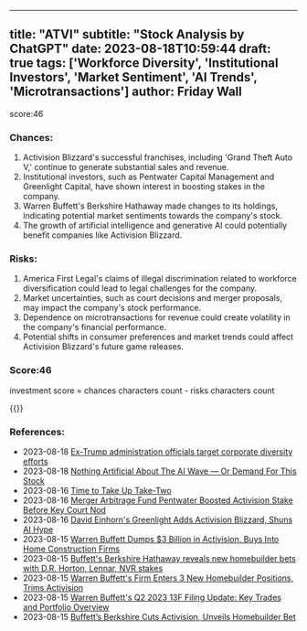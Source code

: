 
---
title: "ATVI"
subtitle: "Stock Analysis by ChatGPT"
date: 2023-08-18T10:59:44
draft: true
tags: ['Workforce Diversity', 'Institutional Investors', 'Market Sentiment', 'AI Trends', 'Microtransactions']
author: Friday Wall
---

score:46
### Chances:
1. Activision Blizzard's successful franchises, including 'Grand Theft Auto V,' continue to generate substantial sales and revenue.
2. Institutional investors, such as Pentwater Capital Management and Greenlight Capital, have shown interest in boosting stakes in the company.
3. Warren Buffett's Berkshire Hathaway made changes to its holdings, indicating potential market sentiments towards the company's stock.
4. The growth of artificial intelligence and generative AI could potentially benefit companies like Activision Blizzard.
### Risks:
1. America First Legal's claims of illegal discrimination related to workforce diversification could lead to legal challenges for the company.
2. Market uncertainties, such as court decisions and merger proposals, may impact the company's stock performance.
3. Dependence on microtransactions for revenue could create volatility in the company's financial performance.
4. Potential shifts in consumer preferences and market trends could affect Activision Blizzard's future game releases.
### Score:46
investment score = chances characters count - risks characters count

{{<tradingview symbol="NASDAQ:ATVI">}}
### References:
- 2023-08-18 [Ex-Trump administration officials target corporate diversity efforts](https://finance.yahoo.com/news/ex-trump-administration-officials-target-100000801.html?.tsrc=rss)
- 2023-08-18 [Nothing Artificial About The AI Wave — Or Demand For This Stock](https://finance.yahoo.com/m/9a9c92e8-a4fd-3e16-a0ae-38fd15cf8a29/nothing-artificial-about-the.html?.tsrc=rss)
- 2023-08-16 [Time to Take Up Take-Two](https://finance.yahoo.com/m/94ecbbd5-04b8-3b20-9a57-119d9405e48d/time-to-take-up-take-two.html?.tsrc=rss)
- 2023-08-16 [Merger Arbitrage Fund Pentwater Boosted Activision Stake Before Key Court Nod](https://finance.yahoo.com/news/merger-arbitrage-fund-pentwater-boosted-174147824.html?.tsrc=rss)
- 2023-08-16 [David Einhorn's Greenlight Adds Activision Blizzard, Shuns AI Hype](https://finance.yahoo.com/m/cab43ece-e0d2-3197-af1e-56c81812c6ef/david-einhorn%27s-greenlight.html?.tsrc=rss)
- 2023-08-15 [Warren Buffett Dumps $3 Billion in Activision, Buys Into Home Construction Firms](https://finance.yahoo.com/m/2c1b84a4-8a96-33b1-b294-e4496bb4b330/warren-buffett-dumps-%243.html?.tsrc=rss)
- 2023-08-15 [Buffett's Berkshire Hathaway reveals new homebuilder bets with D.R. Horton, Lennar, NVR stakes](https://finance.yahoo.com/news/buffetts-berkshire-hathaway-reveals-new-homebuilder-bets-with-dr-horton-lennar-nvr-stakes-220204218.html?.tsrc=rss)
- 2023-08-15 [Warren Buffett's Firm Enters 3 New Homebuilder Positions, Trims Activision](https://finance.yahoo.com/news/warren-buffetts-firm-enters-3-212953819.html?.tsrc=rss)
- 2023-08-15 [Warren Buffett's Q2 2023 13F Filing Update: Key Trades and Portfolio Overview](https://finance.yahoo.com/news/warren-buffetts-q2-2023-13f-212953236.html?.tsrc=rss)
- 2023-08-15 [Buffett’s Berkshire Cuts Activision, Unveils Homebuilder Bet](https://finance.yahoo.com/news/buffett-berkshire-cuts-activision-unveils-212918145.html?.tsrc=rss)


                